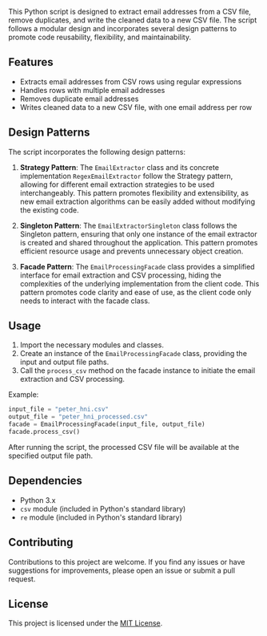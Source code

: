 This Python script is designed to extract email addresses from a CSV file, remove duplicates, and write the cleaned data to a new CSV file. The script follows a modular design and incorporates several design patterns to promote code reusability, flexibility, and maintainability.

## Features

- Extracts email addresses from CSV rows using regular expressions
- Handles rows with multiple email addresses
- Removes duplicate email addresses
- Writes cleaned data to a new CSV file, with one email address per row

## Design Patterns

The script incorporates the following design patterns:

1. **Strategy Pattern**: The `EmailExtractor` class and its concrete implementation `RegexEmailExtractor` follow the Strategy pattern, allowing for different email extraction strategies to be used interchangeably. This pattern promotes flexibility and extensibility, as new email extraction algorithms can be easily added without modifying the existing code.

2. **Singleton Pattern**: The `EmailExtractorSingleton` class follows the Singleton pattern, ensuring that only one instance of the email extractor is created and shared throughout the application. This pattern promotes efficient resource usage and prevents unnecessary object creation.

3. **Facade Pattern**: The `EmailProcessingFacade` class provides a simplified interface for email extraction and CSV processing, hiding the complexities of the underlying implementation from the client code. This pattern promotes code clarity and ease of use, as the client code only needs to interact with the facade class.

## Usage

1. Import the necessary modules and classes.
2. Create an instance of the `EmailProcessingFacade` class, providing the input and output file paths.
3. Call the `process_csv` method on the facade instance to initiate the email extraction and CSV processing.

Example:

```python
input_file = "peter_hni.csv"
output_file = "peter_hni_processed.csv"
facade = EmailProcessingFacade(input_file, output_file)
facade.process_csv()
```

After running the script, the processed CSV file will be available at the specified output file path.

## Dependencies

- Python 3.x
- `csv` module (included in Python's standard library)
- `re` module (included in Python's standard library)

## Contributing

Contributions to this project are welcome. If you find any issues or have suggestions for improvements, please open an issue or submit a pull request.

## License

This project is licensed under the [MIT License](LICENSE).
